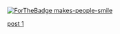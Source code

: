 [![ForTheBadge makes-people-smile](http://ForTheBadge.com/images/badges/makes-people-smile.svg)](http://ForTheBadge.com)

[post 1](http://kounkou.github.io/2017/06/09/worse_case_binary_search.md)

